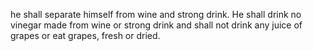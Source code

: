 he shall separate himself from wine and strong drink. He shall drink no vinegar made from wine or strong drink and shall not drink any juice of grapes or eat grapes, fresh or dried.
